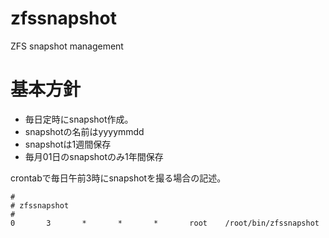 # zfssnapshot
ZFS snapshot management

# 基本方針
+ 毎日定時にsnapshot作成。
+ snapshotの名前はyyyymmdd
+ snapshotは1週間保存
+ 毎月01日のsnapshotのみ1年間保存

crontabで毎日午前3時にsnapshotを撮る場合の記述。
```/etc/crontab
#
# zfssnapshot
#
0       3       *       *       *       root    /root/bin/zfssnapshot
```